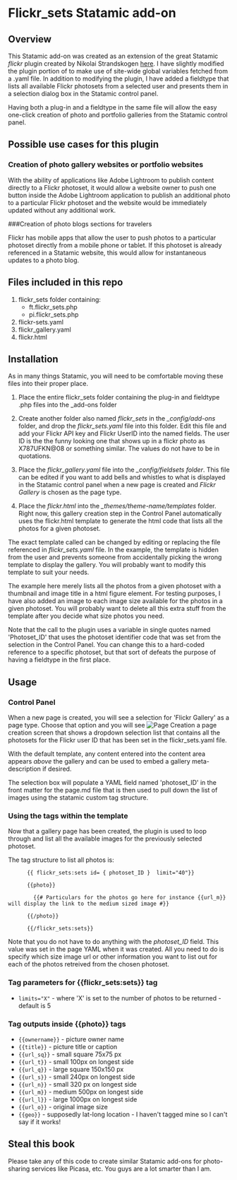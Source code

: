 # Flickr_sets Statamic add-on

## Overview

This Statamic add-on was created as an extension of the great Statamic *flickr* plugin created by Nikolai Strandskogen [here](https://github.com/laien/Statamic-Flickr-Plugin). I have slightly modified the plugin portion of to make use of site-wide global variables fetched from a .yaml file. In addition to modifying the plugin, I have added a fieldtype that lists all available Flickr photosets from a selected user and presents them in a selection dialog box in the Statamic control panel.

Having both a plug-in and a fieldtype in the same file will allow the easy one-click creation of photo and portfolio galleries from the Statamic control panel. 

## Possible use cases for this plugin

### Creation of photo gallery websites or portfolio websites

With the ability of applications like Adobe Lightroom to publish content directly to a Flickr photoset, it would allow a website owner to push one button inside the Adobe Lightroom application to publish an additional photo to a particular Flickr photoset and the website would be immediately updated without any additional work.

###Creation of photo blogs sections for travelers 

Flickr has mobile apps that allow the user to push photos to a particular photoset directly from a mobile phone or tablet. If this photoset is already referenced in a Statamic website, this would allow for instantaneous updates to a photo blog.

## Files included in this repo

1. flickr_sets folder containing:
    * ft.flickr_sets.php
    * pi.flickr_sets.php
2. flickr-sets.yaml
3. flickr_gallery.yaml
4. flickr.html

## Installation

As in many things Statamic, you will need to be comfortable moving these files into their proper place.

1. Place the entire flickr_sets folder containing the plug-in and fieldtype .php files into the _add-ons folder

2. Create another folder also named *flickr_sets* in the *_config/add-ons* folder, and drop the *flickr_sets.yaml* file into this folder. Edit this file and add your Flickr API key and Flickr UserID into the named fields. The user ID is the the funny looking one that shows up in a flickr photo as X787UFKN@08 or something similar. The values do not have to be in quotations.

3. Place the *flickr_gallery.yaml* file into the *_config/fieldsets folder*. This file can be edited if you want to add bells and whistles to what is displayed in the Statamic control panel when a new page is created and *Flickr Gallery* is chosen as the page type. 

4. Place the *flickr.html* into the *_themes/theme-name/templates* folder. Right now, this gallery creation step in the Control Panel automatically uses the flickr.html template to generate the html code that lists all the photos for a given photoset. 

The exact template called can be changed by editing or replacing the file referenced in  *flickr_sets.yaml* file. In the example, the template is hidden from the user and prevents someone from accidentally picking the wrong template to display the gallery.  You will probably want to modify this template to suit your needs. 

The example here merely lists all the photos from a given photoset with a thumbnail and image title in a html figure element. For testing purposes, I have also added an image to each image size available for the photos in a given photoset. You will probably want to delete all this extra stuff from the template after you decide what size photos you need.

Note that the call to the plugin uses a variable in single quotes named 'Photoset_ID' that uses the photoset identifier code that was set from the selection in the Control Panel. You can change this to a hard-coded reference to a specific photoset, but that sort of defeats the purpose of having a fieldtype in the first place.

## Usage

### Control Panel

When a new page is created, you will see a selection for 'Flickr Gallery' as a page type. Choose that option and you will see ![Page Creation](http://www.clayharmon.com/images/Statamic_CP.png) a page creation screen that shows a dropdown selection list that contains all the photosets for the Flickr user ID that has been set in the flickr_sets.yaml file. 

With the default template, any content entered into the content area appears *above* the gallery and can be used to embed a gallery meta-description if desired. 

The selection box will populate a YAML field named 'photoset_ID' in the front matter for the page.md file that is then used to pull down the list of images using the statamic custom tag structure.

### Using the tags within the template

Now that a gallery page has been created, the plugin is used to loop through and list all the available images for the previously selected photoset.

The tag structure to list all photos is:

```
      {{ flickr_sets:sets id= { photoset_ID }  limit="40"}}

      {{photo}}

        {{# Particulars for the photos go here for instance {{url_m}} will display the link to the medium sized image #}}

      {{/photo}}

      {{/flickr_sets:sets}}

```

Note that you do not have to do anything with the *photoset_ID* field. This value was set in the page YAML when it was created. All you need to do is specify which size image url or other information you want to list out for each of the photos retreived from the chosen photoset. 

### Tag parameters for {{flickr_sets:sets}} tag

* ```limits="X"``` - where 'X' is set to the number of photos to be returned - default is 5


### Tag outputs inside {{photo}} tags

* ```{{ownername}}``` - picture owner name
* ```{{title}}``` - picture title or caption
* ```{{url_sq}}``` - small square 75x75 px
* ```{{url_t}}``` - small 100px on longest side
* ```{{url_q}}``` - large square 150x150 px
* ```{{url_s}}``` - small 240px on longest side
* ```{{url_n}}``` - small 320 px on longest side
* ```{{url_m}}``` - medium 500px on longest side
* ```{{url_l}}``` - large 1000px on longest side
* ```{{url_o}}``` - original image size
* ```{{geo}}``` - supposedly lat-long location - I haven't tagged mine so I can't say if it works!

## Steal this book

Please take any of this code to create similar Statamic add-ons for photo-sharing services like Picasa, etc. You guys are a lot smarter than I am.
